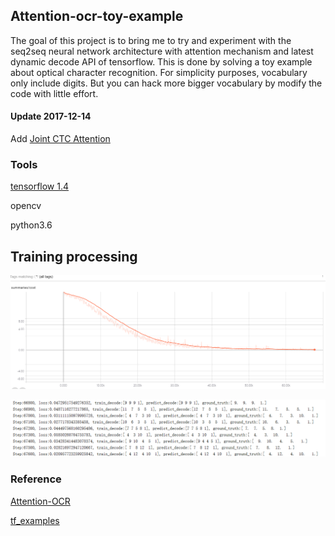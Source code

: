 ## Attention-ocr-toy-example

The goal of this project is to bring me to try and experiment with the seq2seq neural network architecture with attention mechanism and latest dynamic decode API of tensorflow.  This is done by solving a toy example about optical character recognition. For simplicity purposes, vocabulary only include digits. But you can hack more bigger vocabulary by modify the code with little effort.
#### Update 2017-12-14

Add [Joint CTC Attention](https://arxiv.org/pdf/1609.06773v1.pdf)
### Tools

[tensorflow 1.4](https://github.com/tensorflow/tensorflow)

opencv

python3.6

## Training processing

![](loss.png)

![](print_log.png)



### Reference

[Attention-OCR](https://github.com/da03/Attention-OCR)

[tf_examples](https://github.com/ilblackdragon/tf_examples)

